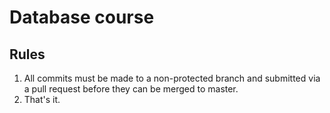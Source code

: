 # Database course 

## Rules
1. All commits must be made to a non-protected branch and submitted via a pull request before they can be merged to master.
2. That's it.
